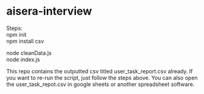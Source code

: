 # aisera-interview

Steps:   
npm init  
npm install csv  
  
node cleanData.js  
node index.js  
  
This repo contains the outputted csv titled user_task_report.csv already. If you want to re-run the script, just follow the 
steps above. You can also open the user_task_repot.csv in google sheets or another spreadsheet software. 
